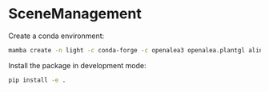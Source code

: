 # SceneManagement

Create a conda environment:

```bash
mamba create -n light -c conda-forge -c openalea3 openalea.plantgl alinea.caribu oawidgets jupyterlab numpy pygltflib colour-science
```

Install the package in development mode:

```bash
pip install -e .
```